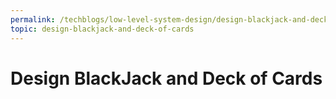 ```yaml
---
permalink: /techblogs/low-level-system-design/design-blackjack-and-deck-of-cards
topic: design-blackjack-and-deck-of-cards
---
```


# Design BlackJack and Deck of Cards

